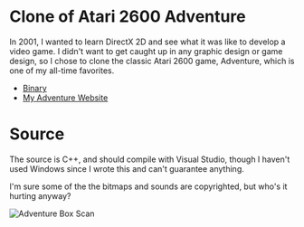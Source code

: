 # Clone of Atari 2600 Adventure

In 2001, I wanted to learn DirectX 2D and see what it was like to develop a video game.  I didn't want to get caught up in any graphic design or game design, so I chose to clone the classic Atari 2600 game, Adventure, which is one of my all-time favorites.

* [Binary](http://www.download.com/Adventure/3000-7564_4-10458849.html)
* [My Adventure Website](http://naildrivin5.com/adventure/index.html)

# Source

The source is C++, and should compile with Visual Studio, though I haven't used Windows since I wrote this and can't guarantee anything.

I'm sure some of the the bitmaps and sounds are copyrighted, but who's it hurting anyway?

![Adventure Box Scan](http://www.atariage.com/2600/boxes/b_Adventure_Color_front.jpg)

